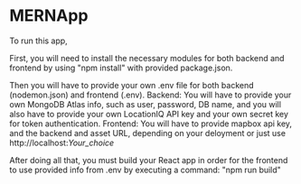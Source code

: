 # MERNApp

To run this app,

First, you will need to install the necessary modules for both backend and frontend by using "npm install" with provided package.json.

Then you will have to provide your own .env file for both backend (nodemon.json) and frontend (.env).
  Backend: You will have to provide your own MongoDB Atlas info, such as user, password, DB name, and you will also have to provide your own 
           LocationIQ API key and your own secret key for token authentication.
  Frontend: You will have to provide mapbox api key, and the backend and asset URL, depending on your deloyment or just use http://localhost:*Your_choice*
  
After doing all that, you must build your React app in order for the frontend to use provided info from .env by executing a command: "npm run build"
